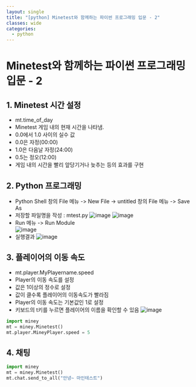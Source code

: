 ```yaml
---
layout: single
title: "[python] Minetest와 함께하는 파이썬 프로그래밍 입문 - 2"
classes: wide
categories:
  - python
---  
```


# Minetest와 함께하는 파이썬 프로그래밍 입문 - 2    

## 1. Minetest 시간 설정
  + mt.time_of_day
  + Minetest 게임 내의 현재 시간을 나타냄.
  + 0.0에서 1.0 사이의 실수 값
  + 0.0은 자정(00:00)
  + 1.0은 다음날 자정(24:00)
  + 0.5는 정오(12:00)
  + 게임 내의 시간을 빨리 앞당기거나 늦추는 등의 효과를 구현

## 2. Python 프로그래밍  
  + Python Shell 창의 File 메뉴 -> New File -> untitled 창의 File 메뉴 -> Save As
  + 저장할 파일명을 작성 : mtest.py
    ![image](https://github.com/user-attachments/assets/3b5eb6e3-cf58-4551-8ae5-b460ca2b770b)
    ![image](https://github.com/user-attachments/assets/4e39504d-c905-4364-b8d3-1d21ae48393f)
  + Run 메뉴 -> Run Module  
    ![image](https://github.com/user-attachments/assets/18074a60-71a0-4b7d-878d-13c51aa0976a)
  + 실행결과
    ![image](https://github.com/user-attachments/assets/ff1b8210-e363-4c6b-af4b-a1df4b4fc825)

## 3. 플레이어의 이동 속도  
  + mt.player.MyPlayername.speed
  + Player의 이동 속도를 설정
  + 값은 1이상의 정수로 설정
  + 값이 클수록 플레이어의 이동속도가 빨라짐
  + Player의 이동 속도는 기본값인 1로 설정
  + 키보드의 t키를 누르면 플레이어의 이름을 확인할 수 있음
    ![image](https://github.com/user-attachments/assets/d7b663be-99c8-4644-a0e3-59f0784d5af6)


  ```Python
import miney
mt = miney.Minetest()
mt.player.MineyPlayer.speed = 5
```

## 4. 채팅  

  ```Python
import miney
mt = miney.Minetest()
mt.chat.send_to_all("안녕~ 마인테스트")
```
